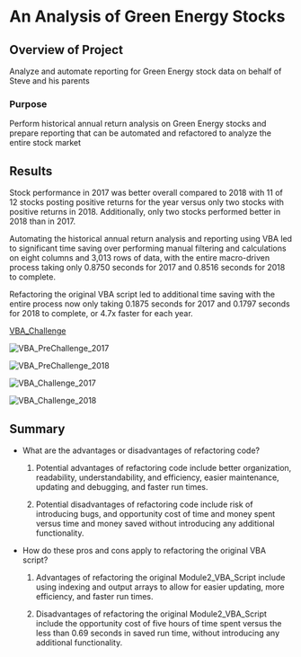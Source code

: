 # An Analysis of Green Energy Stocks

## Overview of Project

Analyze and automate reporting for Green Energy stock data on behalf of Steve and his parents 

### Purpose

Perform historical annual return analysis on Green Energy stocks and prepare reporting that can be automated and refactored to analyze the entire stock market    

## Results

Stock performance in 2017 was better overall compared to 2018 with 11 of 12 stocks posting positive returns for the year versus only two stocks with positive returns in 2018. Additionally, only two stocks performed better in 2018 than in 2017.

Automating the historical annual return analysis and reporting using VBA led to significant time saving over performing manual filtering and calculations on eight columns and 3,013 rows of data, with the entire macro-driven process taking only 0.8750 seconds for 2017 and 0.8516 seconds for 2018 to complete.

Refactoring the original VBA script led to additional time saving with the entire process now only taking 0.1875 seconds for 2017 and 0.1797 seconds for 2018 to complete, or 4.7x faster for each year.

[VBA_Challenge](https://github.com/JemiShieh/stock-analysis/VBA_Challenge.xlsm)

![VBA_PreChallenge_2017](https://user-images.githubusercontent.com/92612370/138645151-4ecea662-ca7b-4bad-a180-4148a78078f7.png)

![VBA_PreChallenge_2018](https://user-images.githubusercontent.com/92612370/138645203-71034b4f-2787-4ad6-9bff-e8ee008934a1.png)

![VBA_Challenge_2017](https://user-images.githubusercontent.com/92612370/138645222-b8c82f77-4aa0-464e-a168-8410c9d4b9c8.png)

![VBA_Challenge_2018](https://user-images.githubusercontent.com/92612370/138645232-45efbb25-3fc3-402c-84c5-32d00658a842.png)

## Summary

* What are the advantages or disadvantages of refactoring code?

  1. Potential advantages of refactoring code include better organization, readability, understandability, and efficiency, easier maintenance, updating and debugging, and faster run times.
 
  2. Potential disadvantages of refactoring code include risk of introducing bugs, and opportunity cost of time and money spent versus time and money saved without introducing any additional functionality.

* How do these pros and cons apply to refactoring the original VBA script?

  1. Advantages of refactoring the original Module2_VBA_Script include using indexing and output arrays to allow for easier updating, more efficiency, and faster run times.

  2. Disadvantages of refactoring the original Module2_VBA_Script include the opportunity cost of five hours of time spent versus the less than 0.69 seconds in saved run time, without introducing any additional functionality.
